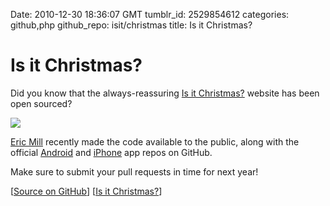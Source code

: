 Date: 2010-12-30 18:36:07 GMT
tumblr_id: 2529854612
categories: github,php
github_repo: isit/christmas
title: Is it Christmas?

# Is it Christmas?

Did you know that the always-reassuring [Is it Christmas?](http://isitchristmas.com) website has been open sourced?

<img src="http://cl.ly/1t0X3U0s411T0R3u1Y0b/Screen_shot_2010-12-30_at_1.17.47_PM.png" />

[Eric Mill](http://twitter.com/klondike) recently made the code available to the public, along with the official [Android](https://github.com/isit/christmas-android) and [iPhone](https://github.com/isit/christmas-iphone) app repos on GitHub.

Make sure to submit your pull requests in time for next year!


[[Source on GitHub](https://github.com/isit/christmas)]
[[Is it Christmas?](http://isitchristmas.com)]
